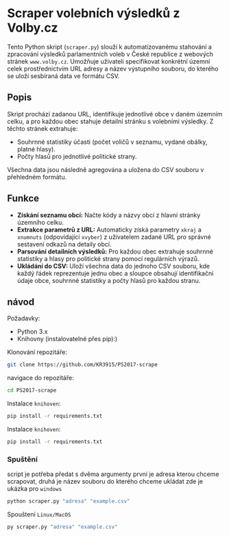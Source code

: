 # Scraper volebních výsledků z Volby.cz

Tento Python skript (`scraper.py`) slouží k automatizovanému stahování a zpracování výsledků parlamentních voleb v České republice z webových stránek `www.volby.cz`. Umožňuje uživateli specifikovat konkrétní územní celek prostřednictvím URL adresy a název výstupního souboru, do kterého se uloží sesbíraná data ve formátu CSV.

## Popis

Skript prochází zadanou URL, identifikuje jednotlivé obce v daném územním celku, a pro každou obec stahuje detailní stránku s volebními výsledky. Z těchto stránek extrahuje:
*   Souhrnné statistiky účasti (počet voličů v seznamu, vydané obálky, platné hlasy).
*   Počty hlasů pro jednotlivé politické strany.

Všechna data jsou následně agregována a uložena do CSV souboru v přehledném formátu.

## Funkce

*   **Získání seznamu obcí:** Načte kódy a názvy obcí z hlavní stránky územního celku.
*   **Extrakce parametrů z URL:** Automaticky získá parametry `xkraj` a `xnumnuts` (odpovídající `xvyber`) z uživatelem zadané URL pro správné sestavení odkazů na detaily obcí.
*   **Parsování detailních výsledků:** Pro každou obec extrahuje souhrnné statistiky a hlasy pro politické strany pomocí regulárních výrazů.
*   **Ukládání do CSV:** Uloží všechna data do jednoho CSV souboru, kde každý řádek reprezentuje jednu obec a sloupce obsahují identifikační údaje obce, souhrnné statistiky a počty hlasů pro každou stranu.

## návod 
Požadavky:
*   Python 3.x
*   Knihovny (instalovatelné přes pip):)

Klonování repozitáře:
```bash
git clone https://github.com/KR3915/PS2017-scrape 
```
navigace do repozitáře:
```bash
cd PS2017-scrape
```
Instalace `knihoven`:
```bash
pip install -r requirements.txt
```
Instalace `knihoven`:
```bash
pip install -r requirements.txt
```
### Spuštění
script je potřeba předat s dvěma argumenty první je adresa kterou chceme scrapovat, druhá je název souboru do kterého chceme ukládat zde je ukázka pro 
`windows`
```bash
python scraper.py "adresa" "example.csv"
```
Spouštení `Linux/MacOS`
```bash
py scraper.py "adresa" "example.csv"
```
